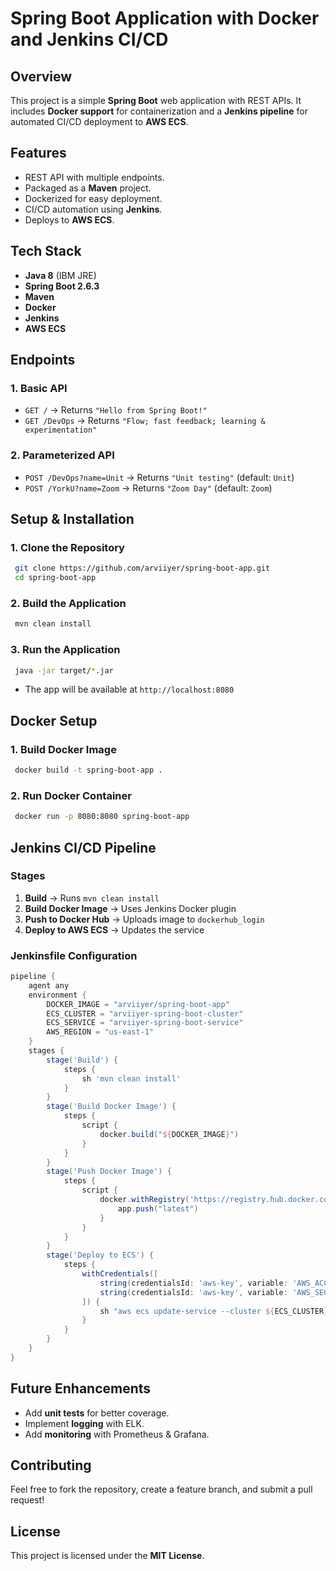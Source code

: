 # Spring Boot Application with Docker and Jenkins CI/CD

## Overview
This project is a simple **Spring Boot** web application with REST APIs. It includes **Docker support** for containerization and a **Jenkins pipeline** for automated CI/CD deployment to **AWS ECS**.

## Features
- REST API with multiple endpoints.
- Packaged as a **Maven** project.
- Dockerized for easy deployment.
- CI/CD automation using **Jenkins**.
- Deploys to **AWS ECS**.

## Tech Stack
- **Java 8** (IBM JRE)
- **Spring Boot 2.6.3**
- **Maven**
- **Docker**
- **Jenkins**
- **AWS ECS**

## Endpoints
### **1. Basic API**
- `GET /` → Returns `"Hello from Spring Boot!"`
- `GET /DevOps` → Returns `"Flow; fast feedback; learning & experimentation"`

### **2. Parameterized API**
- `POST /DevOps?name=Unit` → Returns `"Unit testing"` (default: `Unit`)
- `POST /YorkU?name=Zoom` → Returns `"Zoom Day"` (default: `Zoom`)

## Setup & Installation
### **1. Clone the Repository**
```sh
 git clone https://github.com/arviiyer/spring-boot-app.git
 cd spring-boot-app
```

### **2. Build the Application**
```sh
 mvn clean install
```

### **3. Run the Application**
```sh
 java -jar target/*.jar
```
- The app will be available at `http://localhost:8080`

## Docker Setup
### **1. Build Docker Image**
```sh
 docker build -t spring-boot-app .
```
### **2. Run Docker Container**
```sh
 docker run -p 8080:8080 spring-boot-app
```

## Jenkins CI/CD Pipeline
### **Stages**
1. **Build** → Runs `mvn clean install`
2. **Build Docker Image** → Uses Jenkins Docker plugin
3. **Push to Docker Hub** → Uploads image to `dockerhub_login`
4. **Deploy to AWS ECS** → Updates the service

### **Jenkinsfile Configuration**
```groovy
pipeline {
    agent any
    environment {
        DOCKER_IMAGE = "arviiyer/spring-boot-app"
        ECS_CLUSTER = "arviiyer-spring-boot-cluster"
        ECS_SERVICE = "arviiyer-spring-boot-service"
        AWS_REGION = "us-east-1"
    }
    stages {
        stage('Build') {
            steps {
                sh 'mvn clean install'
            }
        }
        stage('Build Docker Image') {
            steps {
                script {
                    docker.build("${DOCKER_IMAGE}")
                }
            }
        }
        stage('Push Docker Image') {
            steps {
                script {
                    docker.withRegistry('https://registry.hub.docker.com', 'dockerhub_login') {
                        app.push("latest")
                    }
                }
            }
        }
        stage('Deploy to ECS') {
            steps {
                withCredentials([
                    string(credentialsId: 'aws-key', variable: 'AWS_ACCESS_KEY_ID'),
                    string(credentialsId: 'aws-key', variable: 'AWS_SECRET_ACCESS_KEY')
                ]) {
                    sh "aws ecs update-service --cluster ${ECS_CLUSTER} --service ${ECS_SERVICE} --force-new-deployment --region ${AWS_REGION}"
                }
            }
        }
    }
}
```

## Future Enhancements
- Add **unit tests** for better coverage.
- Implement **logging** with ELK.
- Add **monitoring** with Prometheus & Grafana.

## Contributing
Feel free to fork the repository, create a feature branch, and submit a pull request!

## License
This project is licensed under the **MIT License**.
